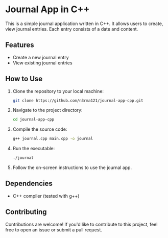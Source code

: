 # Journal App in C++

This is a simple journal application written in C++. It allows users to create, view journal entries. Each entry consists of a  date and content.

## Features

- Create a new journal entry
- View existing journal entries

## How to Use

1. Clone the repository to your local machine:

    ```sh
    git clone https://github.com/n3rma121/journal-app-cpp.git
    ```

2. Navigate to the project directory:

    ```sh
    cd journal-app-cpp
    ```

3. Compile the source code:

    ```sh
    g++ journal.cpp main.cpp -o journal
    ```

4. Run the executable:

    ```sh
    ./journal
    ```

5. Follow the on-screen instructions to use the journal app.

## Dependencies

- C++ compiler (tested with g++)

## Contributing

Contributions are welcome! If you'd like to contribute to this project, feel free to open an issue or submit a pull request.
